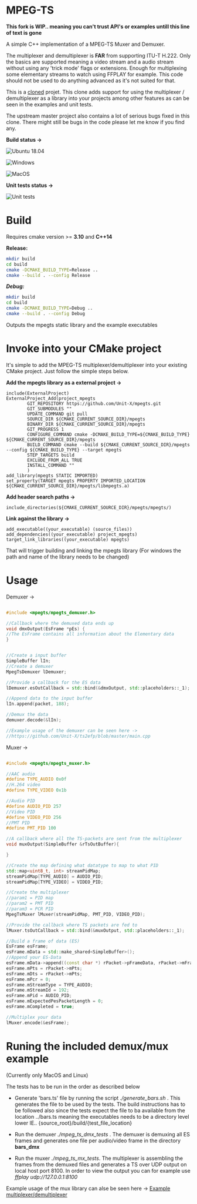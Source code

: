 # MPEG-TS

**This fork is WIP.. meaning you can't trust API's or examples untill this line of text is gone**

A simple C++ implementation of a MPEG-TS Muxer and Demuxer.

The multiplexer and demultiplexer is **FAR** from supporting ITU-T H.222. Only the basics are supported meaning a video stream and a audio stream without using any 'trick mode' flags or extensions. Enough for multiplexing some elementary streams to watch using FFPLAY for example. This code should not be used to do anything advanced as it's not suited for that.

This is a [cloned](https://github.com/akanchi/mpegts) projet. This clone adds support for using the multiplexer / demultiplexer as a library into your projects among other features as can be seen in the examples and unit tests.

The upstream master project also contains a lot of serious bugs fixed in this clone. There might still be bugs in the code please let me know if you find any.


**Build status ->**

![Ubuntu 18.04](https://github.com/Unit-X/mpegts/workflows/Ubuntu%2018.04/badge.svg)

![Windows](https://github.com/Unit-X/mpegts/workflows/Windows/badge.svg)

![MacOS](https://github.com/Unit-X/mpegts/workflows/MacOS/badge.svg)

**Unit tests status ->**

![Unit tests](https://github.com/Unit-X/mpegts/workflows/Unit%20tests/badge.svg)


# Build

Requires cmake version >= **3.10** and **C++14**

**Release:**

```sh
mkdir build
cd build
cmake -DCMAKE_BUILD_TYPE=Release ..
cmake --build . --config Release
```

***Debug:***

```sh
mkdir build
cd build
cmake -DCMAKE_BUILD_TYPE=Debug ..
cmake --build . --config Debug
```

Outputs the mpegts static library and the example executables 

# Invoke into your CMake project

It's simple to add the MPEG-TS multiplexer/demultiplexer into your existing CMake project. Just follow the simple steps below.

**Add the mpegts library as a external project ->**

```
include(ExternalProject)
ExternalProject_Add(project_mpegts
        GIT_REPOSITORY https://github.com/Unit-X/mpegts.git
        GIT_SUBMODULES ""
        UPDATE_COMMAND git pull
        SOURCE_DIR ${CMAKE_CURRENT_SOURCE_DIR}/mpegts
        BINARY_DIR ${CMAKE_CURRENT_SOURCE_DIR}/mpegts
        GIT_PROGRESS 1
        CONFIGURE_COMMAND cmake -DCMAKE_BUILD_TYPE=${CMAKE_BUILD_TYPE} ${CMAKE_CURRENT_SOURCE_DIR}/mpegts
        BUILD_COMMAND cmake --build ${CMAKE_CURRENT_SOURCE_DIR}/mpegts --config ${CMAKE_BUILD_TYPE} --target mpegts
        STEP_TARGETS build
        EXCLUDE_FROM_ALL TRUE
        INSTALL_COMMAND ""
        )
add_library(mpegts STATIC IMPORTED)
set_property(TARGET mpegts PROPERTY IMPORTED_LOCATION ${CMAKE_CURRENT_SOURCE_DIR}/mpegts/libmpegts.a)
```

**Add header search paths ->**

```
include_directories(${CMAKE_CURRENT_SOURCE_DIR}/mpegts/mpegts/)
```

**Link against the library ->**

```
add_executable((your_executable) (source_files))
add_dependencies((your_executable) project_mpegts)
target_link_libraries((your_executable) mpegts)
```


That will trigger building and linking the mpegts library
(For windows the path and name of the library needs to be changed)


# Usage

Demuxer ->

```cpp

#include <mpegts/mpegts_demuxer.h>

//Callback where the demuxed data ends up
void dmxOutput(EsFrame *pEs) {
//The EsFrame contains all information about the Elementary data
}


//Create a input buffer
SimpleBuffer lIn;
//Create a demuxer
MpegTsDemuxer lDemuxer;

//Provide a callback for the ES data
lDemuxer.esOutCallback = std::bind(&dmxOutput, std::placeholders::_1);

//Append data to the input buffer 
lIn.append(packet, 188);

//Demux the data
demuxer.decode(&lIn);

//Example usage of the demuxer can be seen here ->
//https://github.com/Unit-X/ts2efp/blob/master/main.cpp


```

Muxer ->
 
```cpp

#include <mpegts/mpegts_muxer.h>

//AAC audio
#define TYPE_AUDIO 0x0f
//H.264 video
#define TYPE_VIDEO 0x1b

//Audio PID
#define AUDIO_PID 257
//Video PID
#define VIDEO_PID 256
//PMT PID
#define PMT_PID 100

//A callback where all the TS-packets are sent from the multiplexer
void muxOutput(SimpleBuffer &rTsOutBuffer){

}

//Create the map defining what datatype to map to what PID
std::map<uint8_t, int> streamPidMap;
streamPidMap[TYPE_AUDIO] = AUDIO_PID;
streamPidMap[TYPE_VIDEO] = VIDEO_PID;

//Create the multiplexer
//param1 = PID map
//param2 = PMT PID 
//param3 = PCR PID
MpegTsMuxer lMuxer(streamPidMap, PMT_PID, VIDEO_PID);

//Provide the callback where TS packets are fed to
lMuxer.tsOutCallback = std::bind(&muxOutput, std::placeholders::_1);

//Build a frame of data (ES)
EsFrame esFrame;
esFrame.mData = std::make_shared<SimpleBuffer>();
//Append your ES-Data
esFrame.mData->append((const char *) rPacket->pFrameData, rPacket->mFrameSize);
esFrame.mPts = rPacket->mPts;
esFrame.mDts = rPacket->mPts;
esFrame.mPcr = 0;
esFrame.mStreamType = TYPE_AUDIO;
esFrame.mStreamId = 192;
esFrame.mPid = AUDIO_PID;
esFrame.mExpectedPesPacketLength = 0;
esFrame.mCompleted = true;

//Multiplex your data
lMuxer.encode(&esFrame);

```

# Runing the included demux/mux example

(Currently only MacOS and Linux)

The tests has to be run in the order as described below

* Generate 'bars.ts' file by running the script *./generate_bars.sh* . This generates the file to be used by the tests. The build instructions has to be followed also since the tests expect the file to ba available from the location ../bars.ts meaning the executables needs to be a directory level lower IE.. {source_root}/build/{test_file_location}

* Run the demuxer *./mpeg_ts_dmx_tests* . The demuxer is demuxing all ES frames and generates one file per audio/video frame in the directory **bars_dmx**

* Run the muxer *./mpeg_ts_mx_tests*. The multiplexer is assembling the frames from the demuxed files and generates a TS over UDP output on local host port 8100. In order to view the output you can for example use *ffplay udp://127.0.0.1:8100*



   

Example usage of the mux library can alse be seen here -> [Example multiplexer/demultiplexer](https://github.com/Unit-X/ts2efp)
